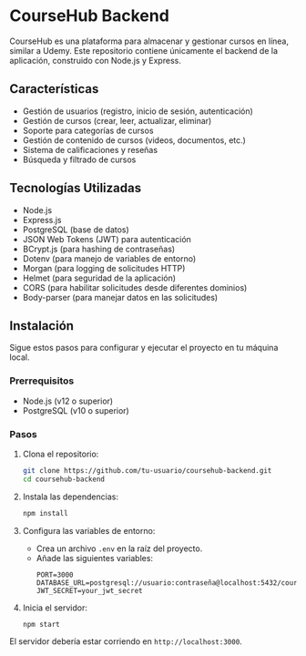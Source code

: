 # CourseHub Backend

CourseHub es una plataforma para almacenar y gestionar cursos en línea, similar a Udemy. Este repositorio contiene únicamente el backend de la aplicación, construido con Node.js y Express.

## Características

- Gestión de usuarios (registro, inicio de sesión, autenticación)
- Gestión de cursos (crear, leer, actualizar, eliminar)
- Soporte para categorías de cursos
- Gestión de contenido de cursos (videos, documentos, etc.)
- Sistema de calificaciones y reseñas
- Búsqueda y filtrado de cursos

## Tecnologías Utilizadas

- Node.js
- Express.js
- PostgreSQL (base de datos)
- JSON Web Tokens (JWT) para autenticación
- BCrypt.js (para hashing de contraseñas)
- Dotenv (para manejo de variables de entorno)
- Morgan (para logging de solicitudes HTTP)
- Helmet (para seguridad de la aplicación)
- CORS (para habilitar solicitudes desde diferentes dominios)
- Body-parser (para manejar datos en las solicitudes)

## Instalación

Sigue estos pasos para configurar y ejecutar el proyecto en tu máquina local.

### Prerrequisitos

- Node.js (v12 o superior)
- PostgreSQL (v10 o superior)

### Pasos

1. Clona el repositorio:
    ```sh
    git clone https://github.com/tu-usuario/coursehub-backend.git
    cd coursehub-backend
    ```

2. Instala las dependencias:
    ```sh
    npm install
    ```

3. Configura las variables de entorno:
    - Crea un archivo `.env` en la raíz del proyecto.
    - Añade las siguientes variables:
        ```env
        PORT=3000
        DATABASE_URL=postgresql://usuario:contraseña@localhost:5432/coursehub
        JWT_SECRET=your_jwt_secret
        ```

4. Inicia el servidor:
    ```sh
    npm start
    ```

El servidor debería estar corriendo en `http://localhost:3000`.
